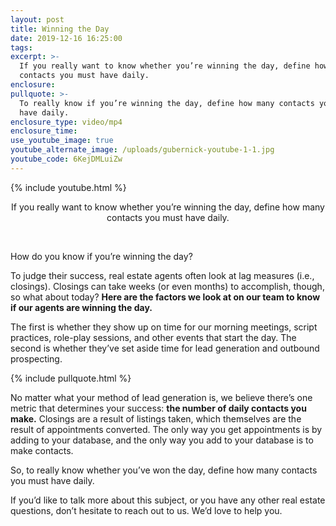 ```yaml
---
layout: post
title: Winning the Day
date: 2019-12-16 16:25:00
tags:
excerpt: >-
  If you really want to know whether you’re winning the day, define how many
  contacts you must have daily.
enclosure:
pullquote: >-
  To really know if you’re winning the day, define how many contacts you must
  have daily.
enclosure_type: video/mp4
enclosure_time:
use_youtube_image: true
youtube_alternate_image: /uploads/gubernick-youtube-1-1.jpg
youtube_code: 6KejDMLuiZw
---
```


{% include youtube.html %}

<center>If you really want to know whether you&rsquo;re winning the day, define how many contacts you must have daily.</center>

&nbsp;

How do you know if you’re winning the day?

To judge their success, real estate agents often look at lag measures (i.e., closings). Closings can take weeks (or even months) to accomplish, though, so what about today? **Here are the factors we look at on our team to know if our agents are winning the day.&nbsp;**

The first is whether they show up on time for our morning meetings, script practices, role-play sessions, and other events that start the day. The second is whether they’ve set aside time for lead generation and outbound prospecting.&nbsp;

{% include pullquote.html %}

No matter what your method of lead generation is, we believe there’s one metric that determines your success: **the number of daily contacts you make.** Closings are a result of listings taken, which themselves are the result of appointments converted. The only way you get appointments is by adding to your database, and the only way you add to your database is to make contacts.&nbsp;

So, to really know whether you’ve won the day, define how many contacts you must have daily.&nbsp;

If you’d like to talk more about this subject, or you have any other real estate questions, don’t hesitate to reach out to us. We’d love to help you.&nbsp;